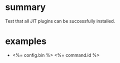 # summary

Test that all JIT plugins can be successfully installed.

# examples

- <%= config.bin %> <%= command.id %>
